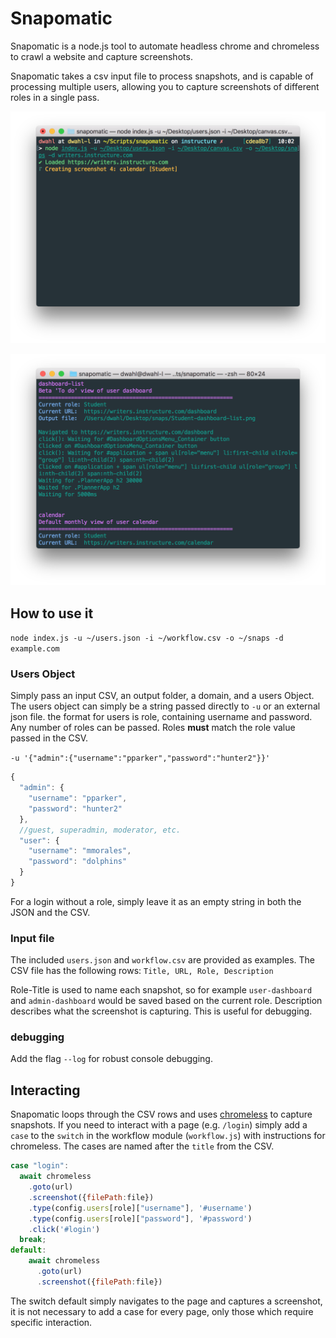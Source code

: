 # Snapomatic
Snapomatic is a node.js tool to automate headless chrome and chromeless to crawl a website and capture screenshots.

Snapomatic takes a csv input file to process snapshots, and is capable of processing multiple users, allowing you to capture screenshots of different roles in a single pass.

![Snapomatic in process of capturing screenshots](https://raw.githubusercontent.com/thedannywahl/snapomatic/master/example/inprogress.png)

![Snapomatic in process with verbose logging enabled](https://raw.githubusercontent.com/thedannywahl/snapomatic/master/example/logging.png)
## How to use it

`node index.js -u ~/users.json -i ~/workflow.csv -o ~/snaps -d example.com`

### Users Object

Simply pass an input CSV, an output folder, a domain, and a users Object. The users object can simply be a string passed directly to `-u` or an external json file.  the format for users is role, containing username and password.  Any number of roles can be passed.  Roles **must** match the role value passed in the CSV.

`-u '{"admin":{"username":"pparker","password":"hunter2"}}'`

```javascript
{
  "admin": {
    "username": "pparker",
    "password": "hunter2"
  },
  //guest, superadmin, moderator, etc.
  "user": {
    "username": "mmorales",
    "password": "dolphins"
  }
}
```

For a login without a role, simply leave it as an empty string in both the JSON and the CSV.

### Input file

The included `users.json` and `workflow.csv` are provided as examples.  The CSV file has the following rows:
`Title, URL, Role, Description`

Role-Title is used to name each snapshot, so for example `user-dashboard` and `admin-dashboard` would be saved based on the current role.  Description describes what the screenshot is capturing.  This is useful for debugging.

### debugging

Add the flag `--log` for robust console debugging.

## Interacting

Snapomatic loops through the CSV rows and uses [chromeless](https://github.com/prismagraphql/chromeless/) to capture snapshots.  If you need to interact with a page (e.g. `/login`) simply add a `case` to the `switch` in the workflow module (`workflow.js`) with instructions for chromeless. The cases are named after the `title` from the CSV.

```javascript
case "login":
  await chromeless
    .goto(url)
    .screenshot({filePath:file})
    .type(config.users[role]["username"], '#username')
    .type(config.users[role]["password"], '#password')
    .click('#login')
  break;
default:
    await chromeless
      .goto(url)
      .screenshot({filePath:file})
```

The switch default simply navigates to the page and captures a screenshot, it is not necessary to add a case for every page, only those which require specific interaction.
